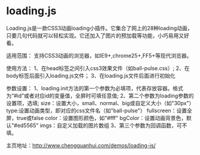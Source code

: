 # loading.js

Loading.js是一款CSS3动画loading小插件。它集合了网上的28种loading动画，只要几句代码就可以轻松实现。它还加入了图片的预加载等功能，小巧易用又好看。

适用范围：
  支持CSS3动画的浏览器，如IE9+,chrome25+,FF5+等现代浏览器。

使用方法：
  1、在head标签之间引入css3效果文件（如ball-pulse.css）;
  2、在body标签后面引入loading.js文件；
  3、在loading.js文件后面进行初始化

参数设置：
  1、loading.init方法的第一个参数为必填项，代表存放容器。格式为“#id”或者对应id的变量值，全屏时可填任意值;
  2、第二个参数为loading参数的设置项，选填;
          size：设置大小，small、normal、big或自定义大小（如"30px"）
          type:设置动画类型，即对应的css文件名（如"ball-pulse"）
          fullscreen：设置全屏，true或false
          color：设置图形颜色，如"#fff"
          bgColor：设置动画背景色，默认"#ed5565"
          imgs：自定义加载的图片数组
  3、第三个参数为回调函数，可不填。


主页地址：http://www.chengguanhui.com/demos/loading-js/
